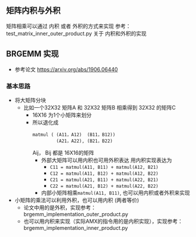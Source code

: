 ## 矩阵内积与外积
矩阵相乘可以通过 内积 或者 外积的方式来实现
参考： test_matrix_inner_outer_product.py 关于 内积和外积的实现

## BRGEMM 实现
* 参考论文 https://arxiv.org/abs/1906.06440

### 基本思路
* 将大矩阵分块
    * 比如一个32X32 矩阵A 和 32X32 矩阵B 相乘得到 32X32 的矩阵C
        * 16X16 为1个小矩阵来划分
        * 所以退化成
            ```
            matmul ( (A11，A12)  (B11，B12))
                     (A21，A22), (B21，B22)
            ```
            Aij， Bij 都是 16X16的矩阵
            * 外部大矩阵可以用内积也可用外积表达
                用内积实现表达为
                * `C11 = matmul(A11, B11) + matmul(A12, B21)`
                * `C12 = matmul(A11, B12) + matmul(A12, B22)` 
                * `C21 = matmul(A21, B11) + matmul(A22, B21)` 
                * `C22 = matmul(A21, B12) + matmul(A22, B22)`
            * 内部小矩阵相乘`matmul(A11, B11)`, 也可以用内积或者外积来实现
* 小矩阵的乘法可以利用外积，也可以用内积 (两者等价)
    * 论文中用的是外积，实现参考：brgemm_implementation_outer_product.py
    * 也可以用内积来实现（实际AMX的指令用的是内积实现），实现参考：brgemm_implementation_inner_product.py